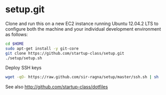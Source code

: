 setup.git
=========
Clone and run this on a new EC2 instance running Ubuntu 12.04.2 LTS to
configure both the machine and your individual development environment as
follows:

```sh
cd $HOME
sudo apt-get install -y git-core
git clone https://github.com/startup-class/setup.git
./setup/setup.sh   
```

Deploy SSH keys

```sh
wget -qO- https://raw.github.com/sir-ragna/setup/master/ssh.sh | sh
```

See also http://github.com/startup-class/dotfiles


